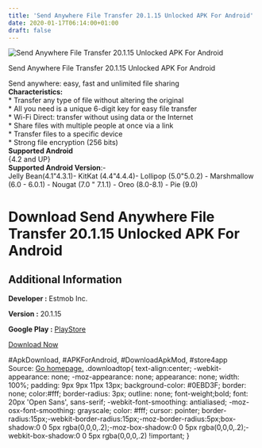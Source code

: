 ```yaml
---
title: 'Send Anywhere File Transfer 20.1.15 Unlocked APK For Android'
date: 2020-01-17T06:14:00+01:00
draft: false
---
```


![Send Anywhere File Transfer 20.1.15 Unlocked APK For Android](https://i0.wp.com/apkhome.net/wp-content/uploads/2020/01/Send-Anywhere-File-Transfer-20.1.15-Unlocked.png "Send Anywhere File Transfer 20.1.15 Unlocked APK For Android")

  

Send Anywhere File Transfer 20.1.15 Unlocked APK For Android

Send anywhere: easy, fast and unlimited file sharing  
**Characteristics:**  
\* Transfer any type of file without altering the original  
\* All you need is a unique 6-digit key for easy file transfer  
\* Wi-Fi Direct: transfer without using data or the Internet  
\* Share files with multiple people at once via a link  
\* Transfer files to a specific device  
\* Strong file encryption (256 bits)  
**Supported Android**  
{4.2 and UP}  
**Supported Android Version**:-  
Jelly Bean(4.1"4.3.1)- KitKat (4.4"4.4.4)- Lollipop (5.0"5.0.2) - Marshmallow (6.0 - 6.0.1) - Nougat (7.0 " 7.1.1) - Oreo (8.0-8.1) - Pie (9.0)

Download Send Anywhere File Transfer 20.1.15 Unlocked APK For Android
=====================================================================

Additional Information
----------------------

**Developer :** Estmob Inc.

**Version :** 20.1.15

**Google Play :** [PlayStore](https://play.google.com/store/apps/details?id=com.estmob.android.sendanywhere)

  

[Download Now](https://store4app.co/post/send-anywhere-file-transfer-20-1-15-unlocked-apk-for-android_1579186095)

  
#ApkDownload, #APKForAndroid, #DownloadApkMod, #store4app  
Source: [Go homepage.](https://store4app.co/post/send-anywhere-file-transfer-20-1-15-unlocked-apk-for-android_1579186095) .downloadtop{ text-align:center; -webkit-appearance: none; -moz-appearance: none; appearance: none; width: 100%; padding: 9px 9px 11px 13px; background-color: #0EBD3F; border: none; color:#fff; border-radius: 3px; outline: none; font-weight;bold; font: 20px 'Open Sans', sans-serif; -webkit-font-smoothing: antialiased; -moz-osx-font-smoothing: grayscale; color: #fff; cursor: pointer; border-radius:15px;-webkit-border-radius:15px;-moz-border-radius:5px;box-shadow:0 0 5px rgba(0,0,0,.2);-moz-box-shadow:0 0 5px rgba(0,0,0,.2);-webkit-box-shadow:0 0 5px rgba(0,0,0,.2) !important; }
